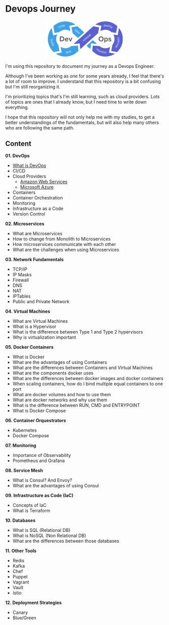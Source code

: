 # Devops Journey

<p align="center">
 <img src="images/devops-logo.png?raw=true" alt="Devops Journey Logo" width="50%" height="50%" />
</p>

I'm using this repository to document my journey as a Devops Engineer.

Although I've been working as one for some years already, I feel that there's a lot of room to improve. I understand that this repository is a bit confusing but I'm still reorganizing it.

I'm prioritizing topics that's I'm still learning, such as cloud providers. Lots of topics are ones that I already know, but I need time to write down everything.

I hope that this repository will not only help me with my studies, to get a better understandings of the fundamentals, but will also help many others who are following the same path.



## Content


<b>01. DevOps</b>
- [What is DevOps](devops/README.md)
- CI/CD
- Cloud Providers
    - [Amazon Web Services](devops/cloud/aws/README.md)
    - [Microsoft Azure](devops/cloud/microsoftazure/README.md)
- Containers
- Container Orchestration
- Monitoring
- Infrastructure as a Code
- Version Control

<b>02. Microservices</b>

- What are Microservices
- How to change from Monolith to Microservices
- How microservices communicate with each other
- What are the challenges when using Microservices

<b>03. Network Fundamentals</b>

- TCP/IP
- IP Masks
- Firewall
- DNS
- NAT
- IPTables
- Public and Private Network

<b>04. Virtual Machines</b>

- What are Virtual Machines
- What is a Hypervisor
- What is the difference between Type 1 and Type 2 hypervisors
- Why is virtualization important

<b>05. Docker Containers</b>

- What is Docker
- What are the advantages of using Containers
- What are the differences between Containers and Virtual Machines
- What are the components docker uses
- What are the differences between docker images and docker containers
- When scaling containers, how do I bind multiple equal containers to one port
- What are docker volumes and how to use them
- What are docker networks and why use them
- What is the difference between RUN, CMD and ENTRYPOINT
- What is Docker Compose

<b>06. Container Orquestrators</b>

- Kubernetes
- Docker Compose

<b>07. Monitoring</b>

- Importance of Observability
- Prometheus and Grafana

<b>08. Service Mesh</b>

- What is Consul? And Envoy?
- What are the advantages of using Consul

<b>09. Infrastructure as Code (IaC)</b>

- Concepts of IaC
- What is Terraform

<b>10. Databases</b>

- What is SQL (Relational DB)
- What is NoSQL (Non Relational DB)
- What are the differences between those databases

<b>11. Other Tools</b>

- Redis
- Kafka
- Chef
- Puppet
- Vagrant
- Vault
- Istio

<b>12. Deployment Strategies</b>

- Canary
- Blue/Green